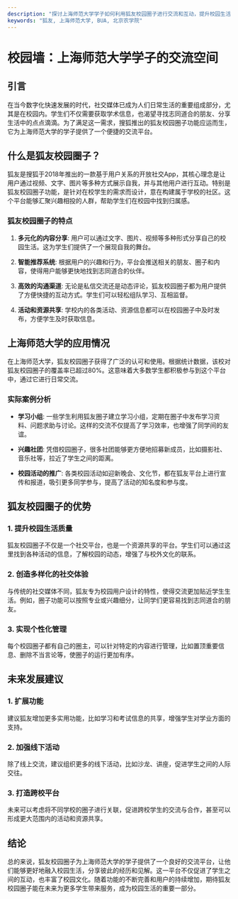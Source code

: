 ```yaml
---
description: "探讨上海师范大学学子如何利用狐友校园圈子进行交流和互动，提升校园生活质量。"
keywords: "狐友, 上海师范大学, BUA, 北京农学院"
---
```

# 校园墙：上海师范大学学子的交流空间

## 引言

在当今数字化快速发展的时代，社交媒体已成为人们日常生活的重要组成部分，尤其是在校园内。学生们不仅需要获取学术信息，也渴望寻找志同道合的朋友、分享生活中的点点滴滴。为了满足这一需求，搜狐推出的狐友校园圈子功能应运而生，它为上海师范大学的学子提供了一个便捷的交流平台。

## 什么是狐友校园圈子？

狐友是搜狐于2018年推出的一款基于用户关系的开放社交App，其核心理念是让用户通过视频、文字、图片等多种方式展示自我，并与其他用户进行互动。特别是狐友校园圈子功能，是针对在校学生的需求而设计，意在构建属于学校的社区。这个平台能够汇聚兴趣相投的人群，帮助学生们在校园中找到归属感。

### 狐友校园圈子的特点

1. **多元化的内容分享**: 用户可以通过文字、图片、视频等多种形式分享自己的校园生活。这为学生们提供了一个展现自我的舞台。
   
2. **智能推荐系统**: 根据用户的兴趣和行为，平台会推送相关的朋友、圈子和内容，使得用户能够更快地找到志同道合的伙伴。

3. **高效的沟通渠道**: 无论是私信交流还是动态评论，狐友校园圈子都为用户提供了方便快捷的互动方式。学生们可以轻松组队学习、互相监督。

4. **活动和资源共享**: 学校内的各类活动、资源信息都可以在校园圈子中及时发布，方便学生及时获取信息。

## 上海师范大学的应用情况

在上海师范大学，狐友校园圈子获得了广泛的认可和使用。根据统计数据，该校对狐友校园圈子的覆盖率已超过80%。这意味着大多数学生都积极参与到这个平台中，通过它进行日常交流。

### 实际案例分析

- **学习小组**: 一些学生利用狐友圈子建立学习小组，定期在圈子中发布学习资料、问题求助与讨论。这样的交流不仅提高了学习效率，也增强了同学间的友谊。
  
- **兴趣社团**: 凭借校园圈子，很多社团能够更方便地招募新成员，比如摄影社、音乐社等，拉近了学生之间的距离。

- **校园活动的推广**: 各类校园活动如迎新晚会、文化节，都在狐友平台上进行宣传和报道，吸引更多同学参与，提高了活动的知名度和参与度。

## 狐友校园圈子的优势

### 1. 提升校园生活质量

狐友校园圈子不仅是一个社交平台，也是一个资源共享的平台。学生们可以通过这里找到各种活动的信息，了解校园的动态，增强了与校外文化的联系。

### 2. 创造多样化的社交体验

与传统的社交媒体不同，狐友专为校园用户设计的特性，使得交流更加贴近学生生活。例如，圈子功能可以按照专业或兴趣细分，让同学们更容易找到志同道合的朋友。

### 3. 实现个性化管理

每个校园圈子都有自己的圈主，可以针对特定的内容进行管理，比如置顶重要信息、删除不当言论等，使圈子的运行更加有序。

## 未来发展建议

### 1. 扩展功能

建议狐友增加更多实用功能，比如学习和考试信息的共享，增强学生对学业方面的支持。

### 2. 加强线下活动

除了线上交流，建议组织更多的线下活动，比如沙龙、讲座，促进学生之间的人际交往。

### 3. 打造跨校平台

未来可以考虑将不同学校的圈子进行关联，促进跨校学生的交流与合作，甚至可以形成更大范围内的活动和资源共享。

## 结论

总的来说，狐友校园圈子为上海师范大学的学子提供了一个良好的交流平台，让他们能够更好地融入校园生活，分享彼此的经历和见解。这一平台不仅促进了学生之间的互动，也丰富了校园文化。随着功能的不断完善和用户的持续增加，期待狐友校园圈子能在未来为更多学生带来服务，成为校园生活的重要一部分。
